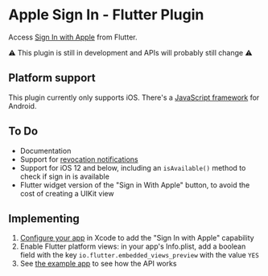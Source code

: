 # Apple Sign In - Flutter Plugin

Access [Sign In with Apple](https://developer.apple.com/sign-in-with-apple/) from Flutter.

⚠️ This plugin is still in development and APIs will probably still change ⚠️

## Platform support

This plugin currently only supports iOS. There's a [JavaScript framework](https://developer.apple.com/documentation/signinwithapplejs) for Android.

## To Do

* Documentation
* Support for [revocation notifications](https://developer.apple.com/documentation/foundation/nsnotification/name/3175424-credentialrevokednotification)
* Support for iOS 12 and below, including an `isAvailable()` method to check if sign in is available
* Flutter widget version of the "Sign in With Apple" button, to avoid the cost of creating a UIKit view

## Implementing

1. [Configure your app](https://help.apple.com/developer-account/#/devde676e696) in Xcode to add the "Sign In with Apple" capability
2. Enable Flutter platform views: in your app's Info.plist, add a boolean field with the key `io.flutter.embedded_views_preview` with the value `YES`
3. See [the example app](https://github.com/tomgilder/flutter_apple_sign_in/blob/master/example/lib/sign_in_page.dart) to see how the API works